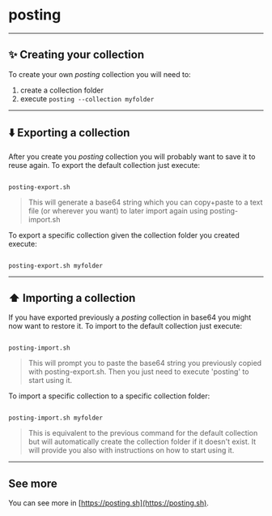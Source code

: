 # posting

---

## ✨ Creating your collection

To create your own _posting_ collection you will need to:

1. create a collection folder
2. execute ```posting --collection myfolder```

---

## ⬇️  Exporting a collection

After you create you _posting_ collection you will probably want to save it to reuse again.
To export the default collection just execute:

```

posting-export.sh

```

> This will generate a base64 string which you can copy+paste to a text file (or wherever you want) to later import again using posting-import.sh

To export a specific collection given the collection folder you created execute:

```

posting-export.sh myfolder

```

---

## ⬆️  Importing a collection

If you have exported previously a _posting_ collection in base64 you might now want to restore it.
To import to the default collection just execute:

```

posting-import.sh

```

> This will prompt you to paste the base64 string you previously copied with posting-export.sh. Then you just need to execute 'posting' to start using it.

To import a specific collection to a specific collection folder:

```

posting-import.sh myfolder

```

> This is equivalent to the previous command for the default collection but will automatically create the collection folder if it doesn't exist. It will provide you also with instructions on how to start using it.

---

## See more

You can see more in [https://posting.sh](https://posting.sh).
